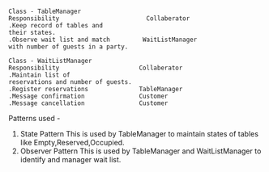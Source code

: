 <pre><code>
Class - TableManager
Responsibility                        Collaberator
.Keep record of tables and
their states.
.Observe wait list and match         WaitListManager
with number of guests in a party.  

Class - WaitListManager
Responsibility                      Collaberator
.Maintain list of
reservations and number of guests.
.Register reservations              TableManager
.Message confirmation               Customer
.Message cancellation               Customer
</code></pre>

Patterns used -
1. State Pattern
This is used by TableManager to maintain states of tables like Empty,Reserved,Occupied.
2. Observer Pattern
This is used by TableManager and WaitListManager to identify and manager wait list.
